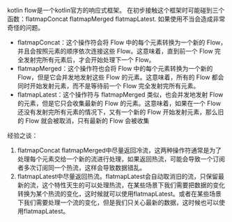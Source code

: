 kotlin flow是一个kotlin官方的响应式框架。
在初步接触这个框架时可能碰到三个函数：flatmapConcat flatmapMerged flatmapLatest.
如果使用不当会造成非常奇怪的问题。


- flatmapConcat：这个操作符会将 Flow 中的每个元素转换为一个新的 Flow，并且会按照元素的顺序依次连接这些 Flow。这意味着，直到前一个 Flow 完全发射完所有元素后，才会开始处理下一个 Flow。  
- flatmapMerged：这个操作符也会将 Flow 中的每个元素转换为一个新的 Flow，但是它会并发地发射这些 Flow 的元素。这意味着，所有的 Flow 都会同时开始发射元素，而不是等待前一个 Flow 完全发射完所有元素。  
- flatmapLatest：这个操作符与 flatmapMerged 类似，也会并发地发射 Flow 的元素，但是它只会收集最新的 Flow 的元素。这意味着，如果在一个 Flow 还没有发射完所有元素的情况下，又有一个新的 Flow 开始发射元素，那么旧的 Flow 就会被取消，只有最新的 Flow 会被收集


经验之谈：
1. flatmapConcat flatmapMerged中尽量返回冷流，这两种操作符通常是为了处理每个元素交给一个新的流进行处理，如果返回热流，可能会导致一个订阅者多次订阅同一个热流，这样会导致数据错乱。
2. flatmapLatest中尽量返回热流。flatmapLatest会自动取消旧的流，只保留最新的流，这个特性天生的可以处理热流，在某些场景下我们需要把数据的变化转换为某个热流的变化，这时候就可以使用flatmapLatest。或者在某些场景下我们需要处理一个流的变化，但是我们只关心最新的数据，这时候也可以使用flatmapLatest。
